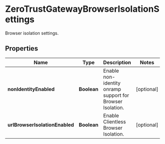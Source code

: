 

# ZeroTrustGatewayBrowserIsolationSettings

Browser isolation settings.

## Properties

| Name | Type | Description | Notes |
|------------ | ------------- | ------------- | -------------|
|**nonIdentityEnabled** | **Boolean** | Enable non-identity onramp support for Browser Isolation. |  [optional] |
|**urlBrowserIsolationEnabled** | **Boolean** | Enable Clientless Browser Isolation. |  [optional] |



